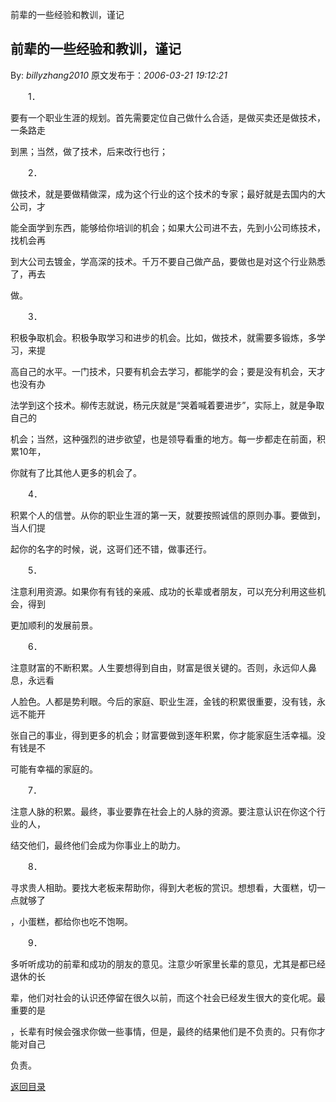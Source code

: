 前辈的一些经验和教训，谨记
## 前辈的一些经验和教训，谨记

By: *billyzhang2010* 原文发布于：*2006-03-21 19:12:21*

　　1．

要有一个职业生涯的规划。首先需要定位自己做什么合适，是做买卖还是做技术，一条路走

到黑；当然，做了技术，后来改行也行；

　　2．

做技术，就是要做精做深，成为这个行业的这个技术的专家；最好就是去国内的大公司，才

能全面学到东西，能够给你培训的机会；如果大公司进不去，先到小公司练技术，找机会再

到大公司去镀金，学高深的技术。千万不要自己做产品，要做也是对这个行业熟悉了，再去

做。

　　3．

积极争取机会。积极争取学习和进步的机会。比如，做技术，就需要多锻炼，多学习，来提

高自己的水平。一门技术，只要有机会去学习，都能学的会；要是没有机会，天才也没有办

法学到这个技术。柳传志就说，杨元庆就是“哭着喊着要进步”，实际上，就是争取自己的

机会；当然，这种强烈的进步欲望，也是领导看重的地方。每一步都走在前面，积累10年，

你就有了比其他人更多的机会了。

　　4．

积累个人的信誉。从你的职业生涯的第一天，就要按照诚信的原则办事。要做到，当人们提

起你的名字的时候，说，这哥们还不错，做事还行。

　　5．

注意利用资源。如果你有有钱的亲戚、成功的长辈或者朋友，可以充分利用这些机会，得到

更加顺利的发展前景。

　　6．

注意财富的不断积累。人生要想得到自由，财富是很关键的。否则，永远仰人鼻息，永远看

人脸色。人都是势利眼。今后的家庭、职业生涯，金钱的积累很重要，没有钱，永远不能开

张自己的事业，得到更多的机会；财富要做到逐年积累，你才能家庭生活幸福。没有钱是不

可能有幸福的家庭的。

　　7．

注意人脉的积累。最终，事业要靠在社会上的人脉的资源。要注意认识在你这个行业的人，

结交他们，最终他们会成为你事业上的助力。

　　8．

寻求贵人相助。要找大老板来帮助你，得到大老板的赏识。想想看，大蛋糕，切一点就够了

，小蛋糕，都给你也吃不饱啊。

　　9．

多听听成功的前辈和成功的朋友的意见。注意少听家里长辈的意见，尤其是都已经退休的长

辈，他们对社会的认识还停留在很久以前，而这个社会已经发生很大的变化呢。最重要的是

，长辈有时候会强求你做一些事情，但是，最终的结果他们是不负责的。只有你才能对自己

负责。

[返回目录](index.html)
